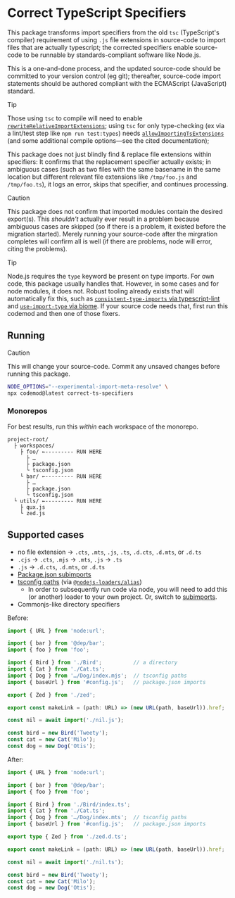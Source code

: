 # Correct TypeScript Specifiers

This package transforms import specifiers from the old `tsc` (TypeScript's compiler) requirement of using `.js` file extensions in source-code to import files that are actually typescript; the corrected specifiers enable source-code to be runnable by standards-compliant software like Node.js.

This is a one-and-done process, and the updated source-code should be committed to your version control (eg git); thereafter, source-code import statements should be authored compliant with the ECMAScript (JavaScript) standard.

> [!TIP]
> Those using `tsc` to compile will need to enable [`rewriteRelativeImportExtensions`](https://www.typescriptlang.org/tsconfig/#rewriteRelativeImportExtensions); using `tsc` for only type-checking (ex via a lint/test step like `npm run test:types`) needs [`allowImportingTsExtensions`](https://www.typescriptlang.org/tsconfig/#allowImportingTsExtensions) (and some additional compile options—see the cited documentation);

This package does not just blindly find & replace file extensions within specifiers: It confirms that the replacement specifier actually exists; in ambiguous cases (such as two files with the same basename in the same location but different relevant file extensions like `/tmp/foo.js` and `/tmp/foo.ts`), it logs an error, skips that specifier, and continues processing.

> [!CAUTION]
> This package does not confirm that imported modules contain the desired export(s). This _shouldn't_ actually ever result in a problem because ambiguous cases are skipped (so if there is a problem, it existed before the migration started). Merely running your source-code after the mirgration completes will confirm all is well (if there are problems, node will error, citing the problems).

> [!TIP]
> Node.js requires the `type` keyword be present on type imports. For own code, this package usually handles that. However, in some cases and for node modules, it does not. Robust tooling already exists that will automatically fix this, such as [`consistent-type-imports` via typescript-lint](https://typescript-eslint.io/rules/consistent-type-imports) and [`use-import-type` via biome](https://biomejs.dev/linter/rules/use-import-type/). If your source code needs that, first run this codemod and then one of those fixers.

## Running

> [!CAUTION]
> This will change your source-code. Commit any unsaved changes before running this package.

```sh
NODE_OPTIONS="--experimental-import-meta-resolve" \
npx codemod@latest correct-ts-specifiers
```

### Monorepos

For best results, run this _within_ each workspace of the monorepo.

```text
project-root/
  ├ workspaces/
    ├ foo/ ←--------- RUN HERE
      ├ …
      ├ package.json
      └ tsconfig.json
    └ bar/ ←--------- RUN HERE
      ├ …
      ├ package.json
      └ tsconfig.json
  └ utils/ ←--------- RUN HERE
    ├ qux.js
    └ zed.js
```

## Supported cases

* no file extension → `.cts`, `.mts`, `.js`, `.ts`, `.d.cts`, `.d.mts`, or `.d.ts`
* `.cjs` → `.cts`, `.mjs` → `.mts`, `.js` → `.ts`
* `.js` → `.d.cts`, `.d.mts`, or `.d.ts`
* [Package.json subimports](https://nodejs.org/api/packages.html#subpath-imports)
* [tsconfig paths](https://www.typescriptlang.org/tsconfig/#paths) (via [`@nodejs-loaders/alias`](https://github.com/JakobJingleheimer/nodejs-loaders/blob/main/packages/alias?tab=readme-ov-file))
  * In order to subsequently run code via node, you will need to add this (or another) loader to your own project. Or, switch to [subimports](https://nodejs.org/api/packages.html#subpath-imports).
* Commonjs-like directory specifiers

Before:

```ts
import { URL } from 'node:url';

import { bar } from '@dep/bar';
import { foo } from 'foo';

import { Bird } from './Bird';          // a directory
import { Cat } from './Cat.ts';
import { Dog } from '…/Dog/index.mjs';  // tsconfig paths
import { baseUrl } from '#config.js';   // package.json imports

export { Zed } from './zed';

export const makeLink = (path: URL) => (new URL(path, baseUrl)).href;

const nil = await import('./nil.js');

const bird = new Bird('Tweety');
const cat = new Cat('Milo');
const dog = new Dog('Otis');
```

After:

```ts
import { URL } from 'node:url';

import { bar } from '@dep/bar';
import { foo } from 'foo';

import { Bird } from './Bird/index.ts';
import { Cat } from './Cat.ts';
import { Dog } from '…/Dog/index.mts';  // tsconfig paths
import { baseUrl } from '#config.js';   // package.json imports

export type { Zed } from './zed.d.ts';

export const makeLink = (path: URL) => (new URL(path, baseUrl)).href;

const nil = await import('./nil.ts');

const bird = new Bird('Tweety');
const cat = new Cat('Milo');
const dog = new Dog('Otis');
```
